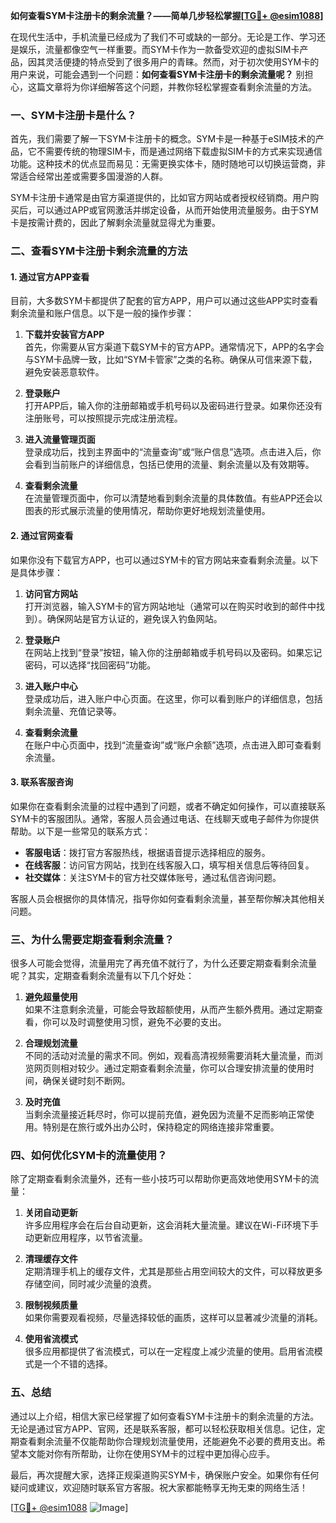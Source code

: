 **如何查看SYM卡注册卡的剩余流量？——简单几步轻松掌握[[TG💪+ @esim1088](https://t.me/s/esim1088)]**

在现代生活中，手机流量已经成为了我们不可或缺的一部分。无论是工作、学习还是娱乐，流量都像空气一样重要。而SYM卡作为一款备受欢迎的虚拟SIM卡产品，因其灵活便捷的特点受到了很多用户的青睐。然而，对于初次使用SYM卡的用户来说，可能会遇到一个问题：**如何查看SYM卡注册卡的剩余流量呢？** 别担心，这篇文章将为你详细解答这个问题，并教你轻松掌握查看剩余流量的方法。

### 一、SYM卡注册卡是什么？

首先，我们需要了解一下SYM卡注册卡的概念。SYM卡是一种基于eSIM技术的产品，它不需要传统的物理SIM卡，而是通过网络下载虚拟SIM卡的方式来实现通信功能。这种技术的优点显而易见：无需更换实体卡，随时随地可以切换运营商，非常适合经常出差或需要多国漫游的人群。

SYM卡注册卡通常是由官方渠道提供的，比如官方网站或者授权经销商。用户购买后，可以通过APP或官网激活并绑定设备，从而开始使用流量服务。由于SYM卡是按需计费的，因此了解剩余流量就显得尤为重要。

### 二、查看SYM卡注册卡剩余流量的方法

#### 1. 通过官方APP查看

目前，大多数SYM卡都提供了配套的官方APP，用户可以通过这些APP实时查看剩余流量和账户信息。以下是一般的操作步骤：

1. **下载并安装官方APP**  
   首先，你需要从官方渠道下载SYM卡的官方APP。通常情况下，APP的名字会与SYM卡品牌一致，比如“SYM卡管家”之类的名称。确保从可信来源下载，避免安装恶意软件。

2. **登录账户**  
   打开APP后，输入你的注册邮箱或手机号码以及密码进行登录。如果你还没有注册账号，可以按照提示完成注册流程。

3. **进入流量管理页面**  
   登录成功后，找到主界面中的“流量查询”或“账户信息”选项。点击进入后，你会看到当前账户的详细信息，包括已使用的流量、剩余流量以及有效期等。

4. **查看剩余流量**  
   在流量管理页面中，你可以清楚地看到剩余流量的具体数值。有些APP还会以图表的形式展示流量的使用情况，帮助你更好地规划流量使用。

#### 2. 通过官网查看

如果你没有下载官方APP，也可以通过SYM卡的官方网站来查看剩余流量。以下是具体步骤：

1. **访问官方网站**  
   打开浏览器，输入SYM卡的官方网站地址（通常可以在购买时收到的邮件中找到）。确保网站是官方认证的，避免误入钓鱼网站。

2. **登录账户**  
   在网站上找到“登录”按钮，输入你的注册邮箱或手机号码以及密码。如果忘记密码，可以选择“找回密码”功能。

3. **进入账户中心**  
   登录成功后，进入账户中心页面。在这里，你可以看到账户的详细信息，包括剩余流量、充值记录等。

4. **查看剩余流量**  
   在账户中心页面中，找到“流量查询”或“账户余额”选项，点击进入即可查看剩余流量。

#### 3. 联系客服咨询

如果你在查看剩余流量的过程中遇到了问题，或者不确定如何操作，可以直接联系SYM卡的客服团队。通常，客服人员会通过电话、在线聊天或电子邮件为你提供帮助。以下是一些常见的联系方式：

- **客服电话**：拨打官方客服热线，根据语音提示选择相应的服务。
- **在线客服**：访问官方网站，找到在线客服入口，填写相关信息后等待回复。
- **社交媒体**：关注SYM卡的官方社交媒体账号，通过私信咨询问题。

客服人员会根据你的具体情况，指导你如何查看剩余流量，甚至帮你解决其他相关问题。

### 三、为什么需要定期查看剩余流量？

很多人可能会觉得，流量用完了再充值不就行了，为什么还要定期查看剩余流量呢？其实，定期查看剩余流量有以下几个好处：

1. **避免超量使用**  
   如果不注意剩余流量，可能会导致超额使用，从而产生额外费用。通过定期查看，你可以及时调整使用习惯，避免不必要的支出。

2. **合理规划流量**  
   不同的活动对流量的需求不同。例如，观看高清视频需要消耗大量流量，而浏览网页则相对较少。通过定期查看剩余流量，你可以合理安排流量的使用时间，确保关键时刻不断网。

3. **及时充值**  
   当剩余流量接近耗尽时，你可以提前充值，避免因为流量不足而影响正常使用。特别是在旅行或外出办公时，保持稳定的网络连接非常重要。

### 四、如何优化SYM卡的流量使用？

除了定期查看剩余流量外，还有一些小技巧可以帮助你更高效地使用SYM卡的流量：

1. **关闭自动更新**  
   许多应用程序会在后台自动更新，这会消耗大量流量。建议在Wi-Fi环境下手动更新应用程序，以节省流量。

2. **清理缓存文件**  
   定期清理手机上的缓存文件，尤其是那些占用空间较大的文件，可以释放更多存储空间，同时减少流量的浪费。

3. **限制视频质量**  
   如果你需要观看视频，尽量选择较低的画质，这样可以显著减少流量的消耗。

4. **使用省流模式**  
   很多应用都提供了省流模式，可以在一定程度上减少流量的使用。启用省流模式是一个不错的选择。

### 五、总结

通过以上介绍，相信大家已经掌握了如何查看SYM卡注册卡的剩余流量的方法。无论是通过官方APP、官网，还是联系客服，都可以轻松获取相关信息。记住，定期查看剩余流量不仅能帮助你合理规划流量使用，还能避免不必要的费用支出。希望本文能对你有所帮助，让你在使用SYM卡的过程中更加得心应手。

最后，再次提醒大家，选择正规渠道购买SYM卡，确保账户安全。如果你有任何疑问或建议，欢迎随时联系官方客服。祝大家都能畅享无拘无束的网络生活！

[[TG💪+ @esim1088](https://t.me/s/esim1088) ![Image](https://i.postimg.cc/4NQfJmqS/Snipaste-2025-05-13-00-14-12.png)]